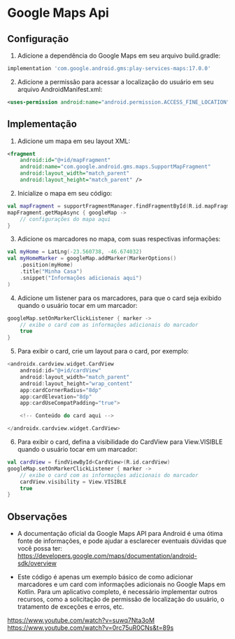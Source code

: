 # Google Maps Api

## Configuração

1. Adicione a dependência do Google Maps em seu arquivo build.gradle:

``` python
implementation 'com.google.android.gms:play-services-maps:17.0.0'
```

2. Adicione a permissão para acessar a localização do usuário em seu arquivo AndroidManifest.xml:

``` xml
<uses-permission android:name="android.permission.ACCESS_FINE_LOCATION" />
```

## Implementação

1. Adicione um mapa em seu layout XML:

``` xml
<fragment
    android:id="@+id/mapFragment"
    android:name="com.google.android.gms.maps.SupportMapFragment"
    android:layout_width="match_parent"
    android:layout_height="match_parent" />
```

2. Inicialize o mapa em seu código:

``` kotlin
val mapFragment = supportFragmentManager.findFragmentById(R.id.mapFragment) as SupportMapFragment
mapFragment.getMapAsync { googleMap ->
    // configurações do mapa aqui
}
```

3. Adicione os marcadores no mapa, com suas respectivas informações:

``` kotlin
val myHome = LatLng(-23.560738, -46.674032)
val myHomeMarker = googleMap.addMarker(MarkerOptions()
    .position(myHome)
    .title("Minha Casa")
    .snippet("Informações adicionais aqui")
)
```

4. Adicione um listener para os marcadores, para que o card seja exibido quando o usuário tocar em um marcador:

``` kotlin
googleMap.setOnMarkerClickListener { marker ->
    // exibe o card com as informações adicionais do marcador
    true
}
```

5. Para exibir o card, crie um layout para o card, por exemplo:

``` kotlin
<androidx.cardview.widget.CardView
    android:id="@+id/cardView"
    android:layout_width="match_parent"
    android:layout_height="wrap_content"
    app:cardCornerRadius="8dp"
    app:cardElevation="8dp"
    app:cardUseCompatPadding="true">

    <!-- Conteúdo do card aqui -->

</androidx.cardview.widget.CardView>
```

6. Para exibir o card, defina a visibilidade do CardView para View.VISIBLE quando o usuário tocar em um marcador:

``` kotlin
val cardView = findViewById<CardView>(R.id.cardView)
googleMap.setOnMarkerClickListener { marker ->
    // exibe o card com as informações adicionais do marcador
    cardView.visibility = View.VISIBLE
    true
}
```

## Observações

- A documentação oficial da Google Maps API para Android é uma ótima fonte de informações, e pode ajudar a esclarecer eventuais dúvidas que você possa ter: https://developers.google.com/maps/documentation/android-sdk/overview

- Este código é apenas um exemplo básico de como adicionar marcadores e um card com informações adicionais no Google Maps em Kotlin. Para um aplicativo completo, é necessário implementar outros recursos, como a solicitação de permissão de localização do usuário, o tratamento de exceções e erros, etc.


https://www.youtube.com/watch?v=suwq7Nta3oM
https://www.youtube.com/watch?v=0rc75uR0CNs&t=89s
